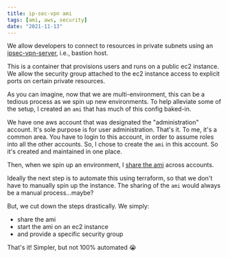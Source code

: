 ```yaml
---
title: ip-sec-vpn ami
tags: [ami, aws, security]
date: "2021-11-13"
---
```


We allow developers to connect to resources in private subnets using an [ipsec-vpn-server](https://hub.docker.com/r/hwdsl2/ipsec-vpn-server), i.e., bastion host.

This is a container that provisions users and runs on a public ec2 instance. We allow the security group attached to the ec2 instance access to explicit ports on certain private resources.

As you can imagine, now that we are multi-environment, this can be a tedious process as we spin up new environments. To help alleviate some of the setup, I created an `ami` that has much of this config baked-in.

We have one aws account that was designated the "administration" account. It's sole purpose is for user administration. That's it. To me, it's a common area. You have to login to this account, in order to assume roles into all the other accounts. So, I chose to create the `ami` in this account. So it's created and maintained in one place.

Then, when we spin up an environment, I [share the ami](https://docs.aws.amazon.com/AWSEC2/latest/UserGuide/sharingamis-explicit.html) across accounts.

Ideally the next step is to automate this using terraform, so that we don't have to manually spin up the instance. The sharing of the `ami` would always be a manual process...maybe?

But, we cut down the steps drastically. We simply:

- share the ami
- start the ami on an ec2 instance
- and provide a specific security group

That's it! Simpler, but not 100% automated 😭
